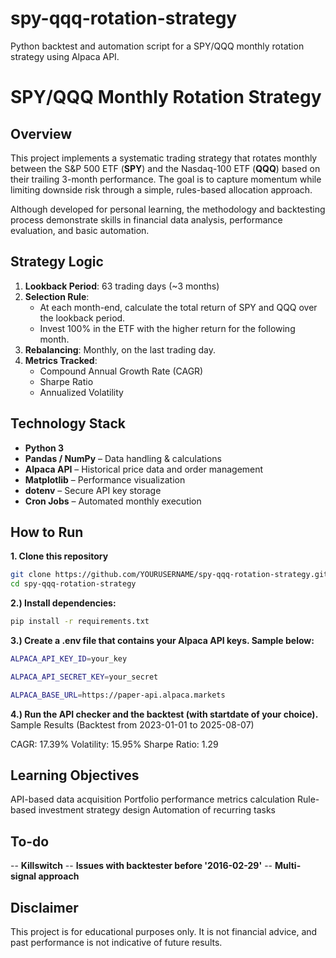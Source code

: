 # spy-qqq-rotation-strategy
Python backtest and automation script for a SPY/QQQ monthly rotation strategy using Alpaca API.

# SPY/QQQ Monthly Rotation Strategy

## Overview
This project implements a systematic trading strategy that rotates monthly between the S&P 500 ETF (**SPY**) and the Nasdaq-100 ETF (**QQQ**) based on their trailing 3-month performance. The goal is to capture momentum while limiting downside risk through a simple, rules-based allocation approach.

Although developed for personal learning, the methodology and backtesting process demonstrate skills in financial data analysis, performance evaluation, and basic automation.

## Strategy Logic
1. **Lookback Period**: 63 trading days (~3 months)
2. **Selection Rule**:  
   - At each month-end, calculate the total return of SPY and QQQ over the lookback period.
   - Invest 100% in the ETF with the higher return for the following month.
3. **Rebalancing**: Monthly, on the last trading day.
4. **Metrics Tracked**:
   - Compound Annual Growth Rate (CAGR)
   - Sharpe Ratio
   - Annualized Volatility

## Technology Stack
- **Python 3**
- **Pandas / NumPy** – Data handling & calculations
- **Alpaca API** – Historical price data and order management
- **Matplotlib** – Performance visualization
- **dotenv** – Secure API key storage
- **Cron Jobs** – Automated monthly execution

## How to Run

**1. Clone this repository**
   ```bash
   git clone https://github.com/YOURUSERNAME/spy-qqq-rotation-strategy.git
   cd spy-qqq-rotation-strategy
   ```
**2.) Install dependencies:**
   ```bash
   pip install -r requirements.txt
   ```
**3.) Create a .env file that contains your Alpaca API keys. Sample below:**
   ```bash
   ALPACA_API_KEY_ID=your_key

   ALPACA_API_SECRET_KEY=your_secret

   ALPACA_BASE_URL=https://paper-api.alpaca.markets
   ```
**4.) Run the API checker and the backtest (with startdate of your choice).**
   Sample Results
   (Backtest from 2023-01-01 to 2025-08-07)

   CAGR: 17.39%
   Volatility: 15.95%
   Sharpe Ratio: 1.29

## Learning Objectives
API-based data acquisition
Portfolio performance metrics calculation
Rule-based investment strategy design
Automation of recurring tasks

## To-do
-- **Killswitch**
-- **Issues with backtester before '2016-02-29'**
-- **Multi-signal approach**

## Disclaimer
This project is for educational purposes only. It is not financial advice, and past performance is not indicative of future results.
